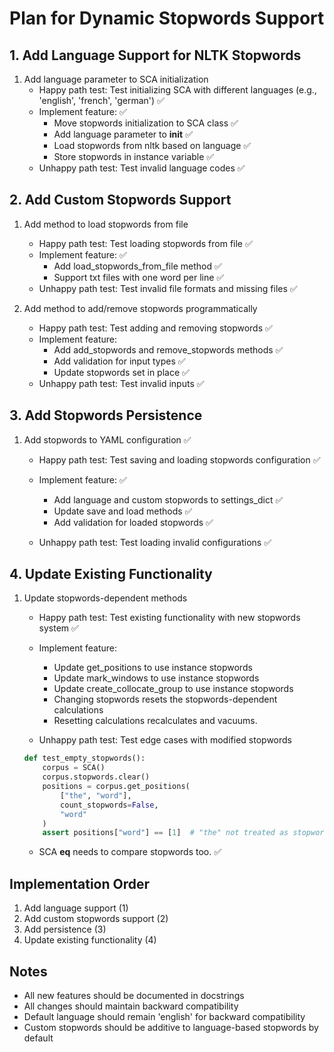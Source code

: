 # Plan for Dynamic Stopwords Support

## 1. Add Language Support for NLTK Stopwords
1. Add language parameter to SCA initialization
    - Happy path test: Test initializing SCA with different languages (e.g., 'english', 'french', 'german') ✅
    - Implement feature: ✅
        - Move stopwords initialization to SCA class ✅
        - Add language parameter to __init__ ✅
        - Load stopwords from nltk based on language ✅
        - Store stopwords in instance variable ✅
    - Unhappy path test: Test invalid language codes ✅


## 2. Add Custom Stopwords Support
1. Add method to load stopwords from file
    - Happy path test: Test loading stopwords from file  ✅
    - Implement feature:  ✅
        - Add load_stopwords_from_file method  ✅
        - Support txt files with one word per line  ✅
    - Unhappy path test: Test invalid file formats and missing files  ✅

2. Add method to add/remove stopwords programmatically
    - Happy path test: Test adding and removing stopwords ✅
    - Implement feature:
        - Add add_stopwords and remove_stopwords methods ✅
        - Add validation for input types ✅
        - Update stopwords set in place ✅
    - Unhappy path test: Test invalid inputs ✅

## 3. Add Stopwords Persistence
1. Add stopwords to YAML configuration ✅
    - Happy path test: Test saving and loading stopwords configuration ✅

    - Implement feature: ✅
        - Add language and custom stopwords to settings_dict ✅
        - Update save and load methods ✅
        - Add validation for loaded stopwords ✅
    - Unhappy path test: Test loading invalid configurations ✅

## 4. Update Existing Functionality
1. Update stopwords-dependent methods
    - Happy path test: Test existing functionality with new stopwords system ✅

    - Implement feature:
        - Update get_positions to use instance stopwords
        - Update mark_windows to use instance stopwords
        - Update create_collocate_group to use instance stopwords
        - Changing stopwords resets the stopwords-dependent calculations
        - Resetting calculations recalculates and vacuums.
    - Unhappy path test: Test edge cases with modified stopwords
    ```python
    def test_empty_stopwords():
        corpus = SCA()
        corpus.stopwords.clear()
        positions = corpus.get_positions(
            ["the", "word"],
            count_stopwords=False,
            "word"
        )
        assert positions["word"] == [1]  # "the" not treated as stopword
    ```
    - SCA __eq__ needs to compare stopwords too. ✅

## Implementation Order
1. Add language support (1)
2. Add custom stopwords support (2)
3. Add persistence (3)
4. Update existing functionality (4)

## Notes
- All new features should be documented in docstrings
- All changes should maintain backward compatibility
- Default language should remain 'english' for backward compatibility
- Custom stopwords should be additive to language-based stopwords by default
